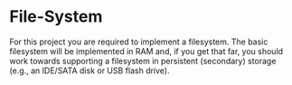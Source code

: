 # File-System
For this project you are required to implement a filesystem. The basic filesystem will be implemented in RAM and, if you get that far, you should work towards supporting a filesystem in persistent (secondary) storage (e.g., an IDE/SATA disk or USB flash drive).

